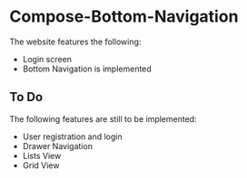 # Compose-Bottom-Navigation
The website features the following:

* Login screen 
* Bottom Navigation is implemented


## To Do

The following features are still to be implemented:

* User registration and login
* Drawer Navigation
* Lists View
* Grid View
